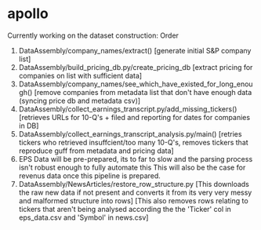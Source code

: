 # apollo

Currently working on the dataset construction: Order
1.  DataAssembly/company_names/extract() 
    [generate initial S&P company list]
2.  DataAssembly/build_pricing_db.py/create_pricing_db 
    [extract pricing for companies on list with sufficient data]
3.  DataAssembly/company_names/see_which_have_existed_for_long_enough() 
    [remove companies from metadata list that don't have enough data (syncing price db and metadata csv)]
4.  DataAssembly/collect_earnings_transcript.py/add_missing_tickers()
    [retrieves URLs for 10-Q's + filed and reporting for dates for companies in DB]
5.  DataAssembly/collect_earnings_transcript_analysis.py/main()
    [retries tickers who retrieved insuffcient/too many 10-Q's, removes tickers that reproduce guff from metadata and pricing data]
6.  EPS Data will be pre-prepared, its to far to slow and the parsing process isn't robust enough to fully automate this
    This will also be the case for revenus data once this pipeline is prepared.
7.  DataAssembly/NewsArticles/restore_row_structure.py
    [This downloads the raw new data if not present and converts it from its very very messy and malformed structure into rows]
    [This also removes rows relating to tickers that aren't being analysed according the the 'Ticker' col in eps_data.csv and 'Symbol' in news.csv]


